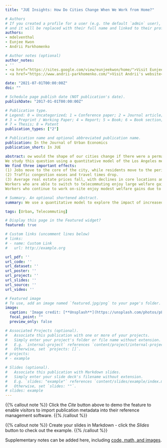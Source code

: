 ```yaml
---
title: "JUE Insights: How Do Cities Change When We Work from Home?"

# Authors
# If you created a profile for a user (e.g. the default `admin` user), write the username (folder name) here 
# and it will be replaced with their full name and linked to their profile.
authors:
- mdelventhal
- Eunjee Kwon
- Andrii Parkhomenko

# Author notes (optional)
author_notes:
- ''
- <a href="https://sites.google.com/view/eunjeekwon/home/">Visit Eunjee's website</a>
- <a href="https://www.andrii-parkhomenko.com/">Visit Andrii's website</a>

date: "2021-07-01T00:00:00Z"
doi: ""

# Schedule page publish date (NOT publication's date).
publishDate: "2017-01-01T00:00:00Z"

# Publication type.
# Legend: 0 = Uncategorized; 1 = Conference paper; 2 = Journal article;
# 3 = Preprint / Working Paper; 4 = Report; 5 = Book; 6 = Book section;
# 7 = Thesis; 8 = Patent
publication_types: ["2"]

# Publication name and optional abbreviated publication name.
publication: In the Journal of Urban Economics
publication_short: In JUE

abstract: ow would the shape of our cities change if there were a permanent increase in working from home?  
We study this question using a quantitative model of the Los Angeles metropolitan area featuring local agglomeration externalities and endogenous traffic congestion.  
We find three important effects: 
(1) Jobs move to the core of the city, while residents move to the periphery.  
(2) Traffic congestion eases and travel times drop.
(3) Average real estate prices fall, with declines in core locations and increases in the periphery.
Workers who are able to switch to telecommuting enjoy large welfare gains by saving commute time and moving to more affordable neighborhoods. 
Workers who continue to work on-site enjoy modest welfare gains due to lower commute times, improved access to jobs, and the fall in average real estate prices.

# Summary. An optional shortened abstract.
summary: We use a quantitative model to explore the impact of increased remote work on the location of jobs and residents, real estate prices, and traffic congestion in the Los Angeles metro area.

tags: [Urban, Telecommuting]

# Display this page in the Featured widget?
featured: true

# Custom links (uncomment lines below)
# links:
# - name: Custom Link
#   url: http://example.org

url_pdf: ''
url_code: ''
url_dataset: ''
url_poster: ''
url_project: ''
url_slides: ''
url_source: ''
url_video: ''

# Featured image
# To use, add an image named `featured.jpg/png` to your page's folder. 
image:
  caption: 'Image credit: [**Unsplash**](https://unsplash.com/photos/pLCdAaMFLTE)'
  focal_point: ""
  preview_only: false

# Associated Projects (optional).
#   Associate this publication with one or more of your projects.
#   Simply enter your project's folder or file name without extension.
#   E.g. `internal-project` references `content/project/internal-project/index.md`.
#   Otherwise, set `projects: []`.
# projects:
# - example

# Slides (optional).
#   Associate this publication with Markdown slides.
#   Simply enter your slide deck's filename without extension.
#   E.g. `slides: "example"` references `content/slides/example/index.md`.
#   Otherwise, set `slides: ""`.
# slides: example
---
```


{{% callout note %}}
Click the *Cite* button above to demo the feature to enable visitors to import publication metadata into their reference management software.
{{% /callout %}}

{{% callout note %}}
Create your slides in Markdown - click the *Slides* button to check out the example.
{{% /callout %}}

Supplementary notes can be added here, including [code, math, and images](https://wowchemy.com/docs/writing-markdown-latex/).

